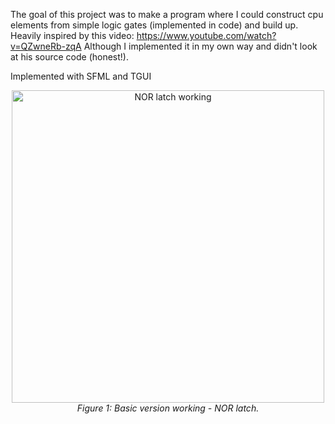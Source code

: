 The goal of this project was to make a program where I could construct cpu elements from simple logic gates (implemented in code) and build up. Heavily inspired by 
this video: https://www.youtube.com/watch?v=QZwneRb-zqA  Although I implemented it in my own way and didn't look at his source code (honest!).

Implemented with SFML and TGUI

<p align="center">
  <img src="assets/screenshot.png" alt="NOR latch working" width="500"/>
  <br/>
  <em>Figure 1: Basic version working - NOR latch.</em>
</p>
